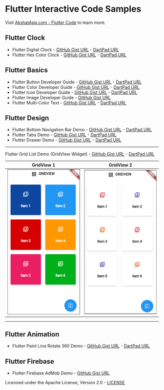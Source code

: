 # Flutter Interactive Code Samples
Visit [AkshatApp.com - Flutter Code](https://www.akshatapp.com/tutorials/flutter-code) to learn more.

## Flutter Clock
* Flutter Digital Clock - [GitHub Gist URL](https://gist.github.com/akshatapp/97dcda32c91178e84995447c37e531c9) - [DartPad URL](https://dartpad.dev/embed-flutter.html?id=97dcda32c91178e84995447c37e531c9&theme=dark&run=true&split=60)
* Flutter Hex Color Clock - [GitHub Gist URL](https://gist.github.com/akshatapp/483c4052470c0a42cad7c7b1a331bb9c) - [DartPad URL](https://dartpad.dev/embed-flutter.html?id=483c4052470c0a42cad7c7b1a331bb9c&theme=dark&run=true&split=60)

## Flutter Basics
* Flutter Button Developer Guide - [GitHub Gist URL](https://gist.github.com/akshatapp/7dba96dd76f94263812bb93416895efa) - [DartPad URL](https://dartpad.dev/embed-flutter.html?id=7dba96dd76f94263812bb93416895efa&theme=dark&run=true&split=60)
* Flutter Color Developer Guide - [GitHub Gist URL](https://gist.github.com/akshatapp/f37f6fcb6d874b79132d11e584a8c0e1) - [DartPad URL](https://dartpad.dev/embed-flutter.html?id=f37f6fcb6d874b79132d11e584a8c0e1&theme=dark&run=true&split=60)
* Flutter Icon Developer Guide - [GitHub Gist URL](https://gist.github.com/akshatapp/6341e41d7c3508cdb36513c60c3fc2ef) - [DartPad URL](https://dartpad.dev/embed-flutter.html?id=6341e41d7c3508cdb36513c60c3fc2ef&theme=dark&run=true&split=60)
* Flutter Image Developer Guide - [GitHub Gist URL](https://gist.github.com/akshatapp/ca894079a1d9ba57c6b3ae97d5fc298f)
* Flutter Multi-Color Text - [GitHub Gist URL](https://gist.github.com/akshatapp/63fd5bbec6b3fc20ce4b62b8c9c0a485) - [DartPad URL](https://dartpad.dev/embed-flutter.html?id=63fd5bbec6b3fc20ce4b62b8c9c0a485&theme=dark&run=true&split=60)


## Flutter Design

* Flutter Bottom Navigation Bar Demo - [GitHub Gist URL](https://gist.github.com/akshatapp/3be7ecdc4f4d7d5e0aaf1946607992f7) - [DartPad URL](https://dartpad.dev/embed-flutter.html?id=3be7ecdc4f4d7d5e0aaf1946607992f7&theme=dark&run=true&split=60)
* Flutter Tabs Demo - [GitHub Gist URL](https://gist.github.com/akshatapp/6c4d730328bac4a4d2abacdbd61476cc) - [DartPad URL](https://dartpad.dev/embed-flutter.html?id=6c4d730328bac4a4d2abacdbd61476cc&theme=dark&run=true&split=60)
* Flutter Drawer Demo - [GitHub Gist URL](https://gist.github.com/akshatapp/6b924cc50c2d7972796b99b305c30ddf) - [DartPad URL](https://dartpad.dev/embed-flutter.html?id=6b924cc50c2d7972796b99b305c30ddf&theme=dark&run=true&split=60)

___
Flutter Grid List Demo (GridView Widget) - [GitHub Gist URL](https://gist.github.com/akshatapp/7f52763ccbc477afbdeb98ea24749826) - [DartPad URL](https://dartpad.dev/7f52763ccbc477afbdeb98ea24749826)

| GridView 1| GridView 2|
| ------------- | ------------- |
| ![GridView 1](https://raw.githubusercontent.com/akshatapp/flutter-gist/master/images/gridview-1.png)  | ![GridView 2](https://raw.githubusercontent.com/akshatapp/flutter-gist/master/images/gridview-2.png) |
___
  
## Flutter Animation
* Flutter Paint Line Rotate 360 Demo - [GitHub Gist URL](https://gist.github.com/akshatapp/afe4b27688c1b2fa38b426ed0d25d669) - [DartPad URL](https://dartpad.dev/embed-flutter.html?id=afe4b27688c1b2fa38b426ed0d25d669&theme=dark&run=true&split=60)  

## Flutter Firebase
* Flutter Firebase AdMob Demo - [GitHub Gist URL](https://gist.github.com/akshatapp/6b6993ed7b7c10063ffb522461134d03)
  
Licensed under the Apache License, Version 2.0 -  [LICENSE](https://github.com/akshatapp/flutter-gist/blob/master/LICENSE)
